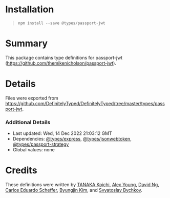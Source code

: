 # Installation
> `npm install --save @types/passport-jwt`

# Summary
This package contains type definitions for passport-jwt (https://github.com/themikenicholson/passport-jwt).

# Details
Files were exported from https://github.com/DefinitelyTyped/DefinitelyTyped/tree/master/types/passport-jwt.

### Additional Details
 * Last updated: Wed, 14 Dec 2022 21:03:12 GMT
 * Dependencies: [@types/express](https://npmjs.com/package/@types/express), [@types/jsonwebtoken](https://npmjs.com/package/@types/jsonwebtoken), [@types/passport-strategy](https://npmjs.com/package/@types/passport-strategy)
 * Global values: none

# Credits
These definitions were written by [TANAKA Koichi](https://github.com/mugeso), [Alex Young](https://github.com/alsiola), [David Ng](https://github.com/davidNHK), [Carlos Eduardo Scheffer](https://github.com/carlosscheffer), [Byungjin Kim](https://github.com/jindev), and [Svyatoslav Bychkov](https://github.com/stbychkov).
